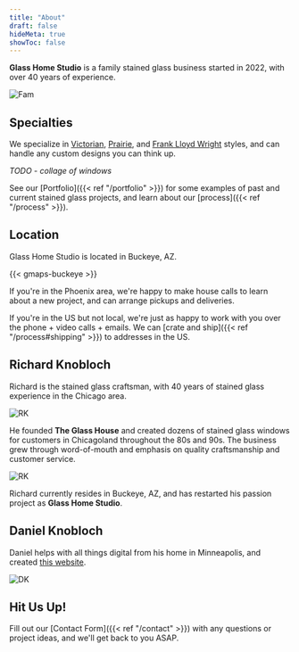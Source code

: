 ```yaml
---
title: "About"
draft: false
hideMeta: true
showToc: false
---
```

 **Glass Home Studio** is a family stained glass business started in 2022, with over 40 years of experience.  
 
 ![Fam](/img/about/fam.jpg)

 ## Specialties
 We specialize in [Victorian](https://www.google.com/search?q=victorian+stained+glass), [Prairie](https://www.google.com/search?q=prairie+art+stained+glass), and [Frank Lloyd Wright](https://www.google.com/search?q=frank+lloyd+wright+stained+glass) styles, and can handle any custom designs you can think up.  

*TODO - collage of windows*

 See our [Portfolio]({{< ref "/portfolio" >}}) for some examples of past and current stained glass projects, and learn about our [process]({{< ref "/process" >}}).

 ## Location
 Glass Home Studio is located in Buckeye, AZ.
 
 {{< gmaps-buckeye >}}  
 
 If you're in the Phoenix area, we're happy to make house calls to learn about a new project, and can arrange pickups and deliveries.  
 
 If you're in the US but not local, we're just as happy to work with you over the phone + video calls + emails.  We can [crate and ship]({{< ref "/process#shipping" >}})  to addresses in the US. 

## Richard Knobloch
Richard is the stained glass craftsman, with 40 years of stained glass experience in the Chicago area.  

![RK](/img/about/rk.jpg)
 
He founded **The Glass House** and created dozens of stained glass windows for customers in Chicagoland throughout the 80s and 90s.  The business grew through word-of-mouth and emphasis on quality craftsmanship and customer service.

![RK](/img/about/glasshouse.jpg)

Richard currently resides in Buckeye, AZ, and has restarted his passion project as **Glass Home Studio**.

 ## Daniel Knobloch
Daniel helps with all things digital from his home in Minneapolis, and created [this website](https://github.com/rummagesailor/Glass-Home-Studio).

![DK](/img/about/dk.jpg)

## Hit Us Up!
Fill out our [Contact Form]({{< ref "/contact" >}}) with any questions or project ideas, and we'll get back to you ASAP.